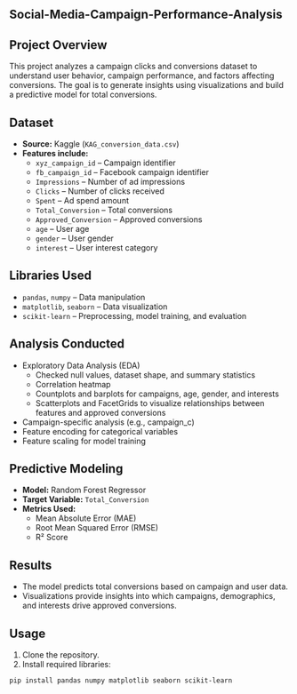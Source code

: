 ## Social-Media-Campaign-Performance-Analysis

## Project Overview
This project analyzes a campaign clicks and conversions dataset to understand user behavior, campaign performance, and factors affecting conversions. The goal is to generate insights using visualizations and build a predictive model for total conversions.

## Dataset
- **Source:** Kaggle (`KAG_conversion_data.csv`)
- **Features include:**  
  - `xyz_campaign_id` – Campaign identifier  
  - `fb_campaign_id` – Facebook campaign identifier  
  - `Impressions` – Number of ad impressions  
  - `Clicks` – Number of clicks received  
  - `Spent` – Ad spend amount  
  - `Total_Conversion` – Total conversions  
  - `Approved_Conversion` – Approved conversions  
  - `age` – User age  
  - `gender` – User gender  
  - `interest` – User interest category  

## Libraries Used
- `pandas`, `numpy` – Data manipulation  
- `matplotlib`, `seaborn` – Data visualization  
- `scikit-learn` – Preprocessing, model training, and evaluation  

## Analysis Conducted
- Exploratory Data Analysis (EDA)  
  - Checked null values, dataset shape, and summary statistics  
  - Correlation heatmap  
  - Countplots and barplots for campaigns, age, gender, and interests  
  - Scatterplots and FacetGrids to visualize relationships between features and approved conversions  
- Campaign-specific analysis (e.g., campaign_c)  
- Feature encoding for categorical variables  
- Feature scaling for model training  

## Predictive Modeling
- **Model:** Random Forest Regressor  
- **Target Variable:** `Total_Conversion`  
- **Metrics Used:**  
  - Mean Absolute Error (MAE)  
  - Root Mean Squared Error (RMSE)  
  - R² Score  

## Results
- The model predicts total conversions based on campaign and user data.  
- Visualizations provide insights into which campaigns, demographics, and interests drive approved conversions.  

## Usage
1. Clone the repository.  
2. Install required libraries:  
```bash
pip install pandas numpy matplotlib seaborn scikit-learn
